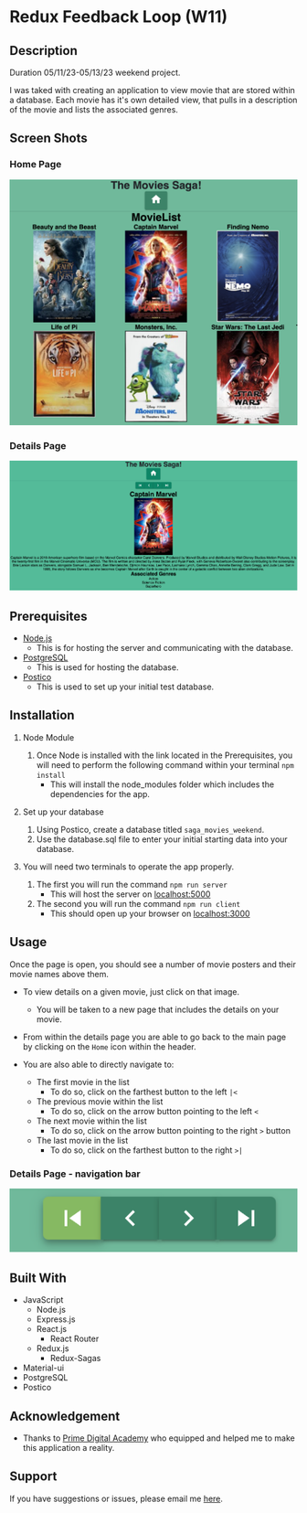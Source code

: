 # Redux Feedback Loop (W11)
## Description
Duration 05/11/23-05/13/23 weekend project.

I was taked with creating an application to view movie that are stored within a database. Each movie has it's own detailed view, that pulls in a description of the movie and lists the associated genres.


## Screen Shots
### Home Page
![Screen shot of the starting page of the application. Shows 6 movie posters. "Beauty and the Beast", "Captain Marvel", "Finding Nemo", "Life of Pi", "Monsters, Inc.", and "Star Wars: The Last Jedi"](./public/images/Screenshots/home-page.png)
### Details Page
![Screen shot of one of the movie details pages. The selected movie is "Captain Marvel", there is a brief synopsis of the movie with key cast and crew noted, also notes the Associated Genres for the film](./public/images/Screenshots/details-page.png)

## Prerequisites

- [Node.js](https://nodejs.org/en/)
    - This is for hosting the server and communicating with the database.
- [PostgreSQL](https://www.postgresql.org/)
    - This is used for hosting the database.
- [Postico](https://eggerapps.at/postico/v1.php)
    - This is used to set up your initial test database.


## Installation

1. Node Module
    1. Once Node is installed with the link located in the Prerequisites, you will need to perform the following command within your terminal `npm install`
        -  This will install the node_modules folder which includes the dependencies for the app.

2. Set up your database
    1. Using Postico, create a database titled `saga_movies_weekend`.
    2. Use the database.sql file to enter your initial starting data into your database.

3. You will need two terminals to operate the app properly.
    1. The first you will run the command `npm run server`
        - This will host the server on [localhost:5000](http://localhost:5000/)
    2. The second you will run the command `npm run client`
        - This should open up your browser on [localhost:3000](http://localhost:3000/)


## Usage
Once the page is open, you should see a number of movie posters and their movie names above them.

- To view details on a given movie, just click on that image.
    - You will be taken to a new page that includes the details on your movie.

- From within the details page you are able to go back to the main page by clicking on the `Home` icon within the header.
- You are also able to directly navigate to:
    - The first movie in the list
        - To do so, click on the farthest button to the left `|<`
    - The previous movie within the list
        - To do so, click on the arrow button pointing to the left `<`
    - The next movie within the list
        - To do so, click on the arrow button pointing to the right `>` button
    - The last movie in the list
        - To do so, click on the farthest button to the right `>|`
### Details Page - navigation bar
![Screen shot of the details page navigation bar. 4 buttons shown. The furthest left button is a filled in left facing triangle with a line stopping the arrow. The middle left button is an arrow that points to the left. The middle right is an arrow that points to the right. The furthest right button is a right facing filled in triangle with a line stopping the arrow.](./public/images/Screenshots/details-navigation.png)


## Built With

- JavaScript
  - Node.js
  - Express.js
  - React.js
    - React Router
  - Redux.js
    - Redux-Sagas
- Material-ui
- PostgreSQL
- Postico

## Acknowledgement

  - Thanks to [Prime Digital Academy](www.primeacademy.io) who equipped and helped me to make this application a reality.

## Support
If you have suggestions or issues, please email me [here](mailto:joshua.engebretson@gmail.com).
